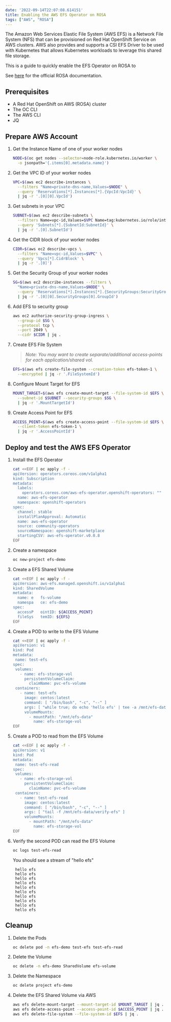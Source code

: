 ```yaml
---
date: '2022-09-14T22:07:08.614151'
title: Enabling the AWS EFS Operator on ROSA
tags: ["AWS", "ROSA"]
---
```

The Amazon Web Services Elastic File System (AWS EFS) is a Network File System (NFS) that can be provisioned on Red Hat OpenShift Service on AWS clusters. AWS also provides and supports a CSI EFS Driver to be used with Kubernetes that allows Kubernetes workloads to leverage this shared file storage.

This is a guide to quickly enable the EFS Operator on ROSA to

See [here](https://docs.openshift.com/rosa/storage/persistent_storage/osd-persistent-storage-aws.html) for the official ROSA documentation.


## Prerequisites

* A Red Hat OpenShift on AWS (ROSA) cluster
* The OC CLI
* The AWS CLI
* JQ

## Prepare AWS Account

1. Get the Instance Name of one of your worker nodes

   ```bash
   NODE=$(oc get nodes --selector=node-role.kubernetes.io/worker \
     -o jsonpath='{.items[0].metadata.name}')
   ```

1. Get the VPC ID of your worker nodes

   ```bash
   VPC=$(aws ec2 describe-instances \
     --filters "Name=private-dns-name,Values=$NODE" \
     --query 'Reservations[*].Instances[*].{VpcId:VpcId}' \
     | jq -r '.[0][0].VpcId')
   ```

1. Get subnets in your VPC

   ```bash
   SUBNET=$(aws ec2 describe-subnets \
     --filters Name=vpc-id,Values=$VPC Name=tag:kubernetes.io/role/internal-elb,Values='' \
     --query 'Subnets[*].{SubnetId:SubnetId}' \
     | jq -r '.[0].SubnetId')
   ```

1. Get the CIDR block of your worker nodes

   ```bash
   CIDR=$(aws ec2 describe-vpcs \
     --filters "Name=vpc-id,Values=$VPC" \
     --query 'Vpcs[*].CidrBlock' \
     | jq -r '.[0]')
   ```

1. Get the Security Group of your worker nodes

   ```bash
   SG=$(aws ec2 describe-instances --filters \
     "Name=private-dns-name,Values=$NODE" \
     --query 'Reservations[*].Instances[*].{SecurityGroups:SecurityGroups}' \
     | jq -r '.[0][0].SecurityGroups[0].GroupId')
   ```

1. Add EFS to security group

   ```bash
   aws ec2 authorize-security-group-ingress \
     --group-id $SG \
     --protocol tcp \
     --port 2049 \
     --cidr $CIDR | jq .
   ```

1. Create EFS File System

    > *Note: You may want to create separate/additional access-points for each application/shared vol.*


   ```bash
   EFS=$(aws efs create-file-system --creation-token efs-token-1 \
     --encrypted | jq -r '.FileSystemId')
   ```

1. Configure Mount Target for EFS

   ```bash
   MOUNT_TARGET=$(aws efs create-mount-target --file-system-id $EFS \
     --subnet-id $SUBNET --security-groups $SG \
     | jq -r '.MountTargetId')
   ```
1. Create Access Point for EFS

   ```bash
   ACCESS_POINT=$(aws efs create-access-point --file-system-id $EFS \
     --client-token efs-token-1 \
     | jq -r '.AccessPointId')
   ```

## Deploy and test the AWS EFS Operator

1. Install the EFS Operator

   ```bash
   cat <<EOF | oc apply -f -
   apiVersion: operators.coreos.com/v1alpha1
   kind: Subscription
   metadata:
     labels:
       operators.coreos.com/aws-efs-operator.openshift-operators: ""
     name: aws-efs-operator
     namespace: openshift-operators
   spec:
     channel: stable
     installPlanApproval: Automatic
     name: aws-efs-operator
     source: community-operators
     sourceNamespace: openshift-marketplace
     startingCSV: aws-efs-operator.v0.0.8
   EOF
   ```

1. Create a namespace

   ```bash
   oc new-project efs-demo
   ```

1. Create a EFS Shared Volume

   ```bash
   cat <<EOF | oc apply -f -
   apiVersion: aws-efs.managed.openshift.io/v1alpha1
   kind: SharedVolume
   metadata:
     name: e   fs-volume
     namespa   ce: efs-demo
   spec:
     accessP   ointID: ${ACCESS_POINT}
     fileSys   temID: ${EFS}
   EOF
   ```

1. Create a POD to write to the EFS Volume

   ```bash
   cat <<EOF | oc apply -f -
   apiVersion: v1
   kind: Pod
   metadata:
    name: test-efs
   spec:
    volumes:
      - name: efs-storage-vol
        persistentVolumeClaim:
          claimName: pvc-efs-volume
    containers:
      - name: test-efs
        image: centos:latest
        command: [ "/bin/bash", "-c", "--" ]
        args: [ "while true; do echo 'hello efs' | tee -a /mnt/efs-data/verify-efs && sleep 5; done;" ]
        volumeMounts:
          - mountPath: "/mnt/efs-data"
            name: efs-storage-vol
   EOF
   ```

1. Create a POD to read from the EFS Volume

   ```bash
   cat <<EOF | oc apply -f -
   apiVersion: v1
   kind: Pod
   metadata:
    name: test-efs-read
   spec:
    volumes:
      - name: efs-storage-vol
        persistentVolumeClaim:
          claimName: pvc-efs-volume
    containers:
      - name: test-efs-read
        image: centos:latest
        command: [ "/bin/bash", "-c", "--" ]
        args: [ "tail -f /mnt/efs-data/verify-efs" ]
        volumeMounts:
          - mountPath: "/mnt/efs-data"
            name: efs-storage-vol
   EOF
   ```

1. Verify the second POD can read the EFS Volume

   ```bash
   oc logs test-efs-read
   ```

    You should see a stream of "hello efs"

   ```
    hello efs
    hello efs
    hello efs
    hello efs
    hello efs
    hello efs
    hello efs
    hello efs
    hello efs
    hello efs
   ```

## Cleanup

1. Delete the Pods

   ```bash
   oc delete pod -n efs-demo test-efs test-efs-read
   ```

1. Delete the Volume

   ```bash
   oc delete -n efs-demo SharedVolume efs-volume
   ```

1. Delete the Namespace

   ```bash
   oc delete project efs-demo
   ```


1. Delete the EFS Shared Volume via AWS

   ```bash
   aws efs delete-mount-target --mount-target-id $MOUNT_TARGET | jq .
   aws efs delete-access-point --access-point-id $ACCESS_POINT | jq .
   aws efs delete-file-system --file-system-id $EFS | jq .
   ```
